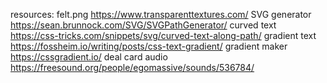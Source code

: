 resources:
felt.png
https://www.transparenttextures.com/
SVG generator
https://sean.brunnock.com/SVG/SVGPathGenerator/
curved text
https://css-tricks.com/snippets/svg/curved-text-along-path/
gradient text
https://fossheim.io/writing/posts/css-text-gradient/
gradient maker
https://cssgradient.io/
deal card audio
https://freesound.org/people/egomassive/sounds/536784/
